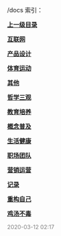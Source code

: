 /docs 索引：


**[上一级目录](/index.md)**

**[互联网](/docs/互联网/index.md)**

**[产品设计](/docs/产品设计/index.md)**

**[体育运动](/docs/体育运动/index.md)**

**[其他](/docs/其他/index.md)**

**[哲学三观](/docs/哲学三观/index.md)**

**[教育培养](/docs/教育培养/index.md)**

**[概念普及](/docs/概念普及/index.md)**

**[生活健康](/docs/生活健康/index.md)**

**[职场团队](/docs/职场团队/index.md)**

**[营销运营](/docs/营销运营/index.md)**

**[记录](/docs/记录/index.md)**

**[重构自己](/docs/重构自己/index.md)**

**[鸡汤不毒](/docs/鸡汤不毒/index.md)**


<font size=2 color='grey'> 2020-03-12 02:17 </font>